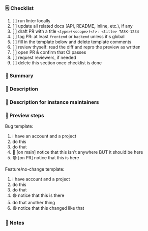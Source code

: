 ### :spiral_notepad: Checklist

1. [ ] run linter locally
2. [ ] update all related docs (API, README, inline, etc.), if any
3. [ ] draft PR with a title `<type>(<scope>)<!>: <title> TASK-1234`
4. [ ] tag PR: at least `frontend` or `backend` unless it's global
5. [ ] fill in the template below and delete template comments
6. [ ] review thyself: read the diff and repro the preview as written
7. [ ] open PR & confirm that CI passes
8. [ ] request reviewers, if needed
9. [ ] delete this section once checklist is done

### :mega: Summary
<!-- One sentence summary for the public changelog, worded for non-technical seasoned Kobo users. -->



### :book: Description
<!-- Delete this section if summary already said everything. -->
<!-- Full description for the public changelog, worded for non-technical seasoned Kobo users. -->



### :construction_worker: Description for instance maintainers
<!-- Delete this section if everything is already said above. -->
<!-- Full description for the public changelog, worded for technical Kobo instance maintainers. -->



### :eyes: Preview steps
<!-- Delete this section if behavior can't change. -->
<!-- If behavior change or merely may, outline minimal happy path. -->

Bug template:
1. :information_source: have an account and a project
2. do this
3. do that
4. 🔴 [on main] notice that this isn't anywhere BUT it should be here
5. 🟢 [on PR] notice that this is here

Feature/no-change template:
1. :information_source: have account and a project
2. do this
3. do that
4. 🟢 notice that this is there
5. do that another thing
6. 🟢 notice that this changed like that


### :thought_balloon: Notes
<!-- Delete this section if empty. -->
<!-- Anything else useful that's not said above,worded for
reviewers, testers, and future git archaeologist collegues. Examples:
- screenshots, copy-pasted logs, etc.
- what was tried but didn't work,
- conscious short-term vs long-term tradeoffs,
- proactively answer likely questions,
-->
